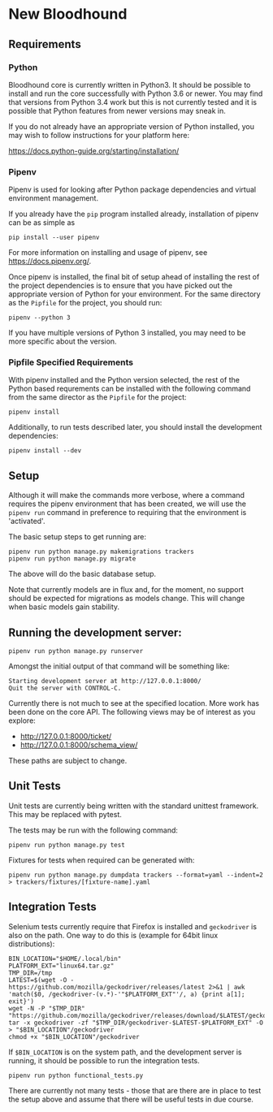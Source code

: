 # New Bloodhound

## Requirements

### Python

Bloodhound core is currently written in Python3. It should be possible to
install and run the core successfully with Python 3.6 or newer. You may
find that versions from Python 3.4 work but this is not currently tested
and it is possible that Python features from newer versions may sneak in.

If you do not already have an appropriate version of Python installed, you
may wish to follow instructions for your platform here:

  https://docs.python-guide.org/starting/installation/

### Pipenv

Pipenv is used for looking after Python package dependencies and virtual
environment management.

If you already have the `pip` program installed already, installation of
pipenv can be as simple as

```
pip install --user pipenv
```

For more information on installing and usage of pipenv, see
https://docs.pipenv.org/.

Once pipenv is installed, the final bit of setup ahead of installing the
rest of the project dependencies is to ensure that you have picked out the
appropriate version of Python for your environment. For the same directory
as the `Pipfile` for the project, you should run:

```
pipenv --python 3
```

If you have multiple versions of Python 3 installed, you may need to be
more specific about the version.

### Pipfile Specified Requirements

With pipenv installed and the Python version selected, the rest of the
Python based requrements can be installed with the following command from
the same director as the `Pipfile` for the project:

```
pipenv install
```

Additionally, to run tests described later, you should install the
development dependencies:

```
pipenv install --dev
```

## Setup

Although it will make the commands more verbose, where a command requires
the pipenv environment that has been created, we will use the `pipenv run`
command in preference to requiring that the environment is 'activated'.

The basic setup steps to get running are:

```
pipenv run python manage.py makemigrations trackers
pipenv run python manage.py migrate
```

The above will do the basic database setup.

Note that currently models are in flux and, for the moment, no support should
be expected for migrations as models change. This will change when basic
models gain stability.

## Running the development server:

```
pipenv run python manage.py runserver
```

Amongst the initial output of that command will be something like:

```
Starting development server at http://127.0.0.1:8000/
Quit the server with CONTROL-C.
```

Currently there is not much to see at the specified location. More work has
been done on the core API. The following views may be of interest as you
explore:

 * http://127.0.0.1:8000/ticket/
 * http://127.0.0.1:8000/schema_view/

These paths are subject to change.

## Unit Tests

Unit tests are currently being written with the standard unittest framework.
This may be replaced with pytest.

The tests may be run with the following command:

```
pipenv run python manage.py test
```

Fixtures for tests when required can be generated with:

```
pipenv run python manage.py dumpdata trackers --format=yaml --indent=2 > trackers/fixtures/[fixture-name].yaml
```

## Integration Tests

Selenium tests currently require that Firefox is installed and `geckodriver` is
also on the path. One way to do this is (example for 64bit linux distributions):

```
BIN_LOCATION="$HOME/.local/bin"
PLATFORM_EXT="linux64.tar.gz"
TMP_DIR=/tmp
LATEST=$(wget -O - https://github.com/mozilla/geckodriver/releases/latest 2>&1 | awk 'match($0, /geckodriver-(v.*)-'"$PLATFORM_EXT"'/, a) {print a[1]; exit}')
wget -N -P "$TMP_DIR" "https://github.com/mozilla/geckodriver/releases/download/$LATEST/geckodriver-$LATEST-$PLATFORM_EXT"
tar -x geckodriver -zf "$TMP_DIR/geckodriver-$LATEST-$PLATFORM_EXT" -O > "$BIN_LOCATION"/geckodriver
chmod +x "$BIN_LOCATION"/geckodriver
```

If `$BIN_LOCATION` is on the system path, and the development server is
running, it should be possible to run the integration tests.

```
pipenv run python functional_tests.py
```

There are currently not many tests - those that are there are in place to test
the setup above and assume that there will be useful tests in due course.
